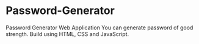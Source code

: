 # Password-Generator
Password Generator Web Application
You can generate password of good strength.
Build using HTML, CSS and JavaScript.

